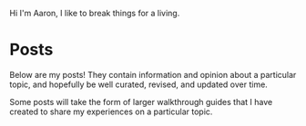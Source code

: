 Hi I'm Aaron, I like to break things for a living.

# Posts
Below are my posts! They contain information and opinion about a particular
topic, and hopefully be well curated, revised, and updated over time.

Some posts will take the form of larger walkthrough guides that I have
created to share my experiences on a particular topic.
